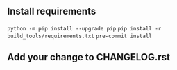 ## Install requirements

`python -m pip install --upgrade pip`
`pip install -r build_tools/requirements.txt`
`pre-commit install`

## Add your change to CHANGELOG.rst